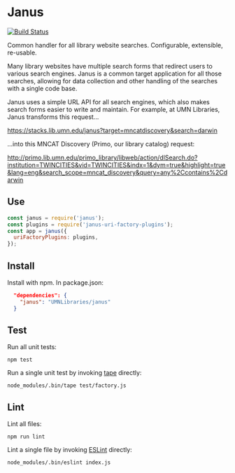 # Janus

[![Build Status](https://secure.travis-ci.org/UMNLibraries/janus.png)](http://travis-ci.org/UMNLibraries/janus)

Common handler for all library website searches. Configurable, extensible, re-usable.

Many library websites have multiple search forms that redirect users to various search engines.
Janus is a common target application for all those searches, allowing for data collection and 
other handling of the searches with a single code base.

Janus uses a simple URL API for all search engines, which also makes search forms easier to
write and maintain. For example, at UMN Libraries, Janus transforms this request...

https://stacks.lib.umn.edu/janus?target=mncatdiscovery&search=darwin

...into this MNCAT Discovery (Primo, our library catalog) request:

http://primo.lib.umn.edu/primo_library/libweb/action/dlSearch.do?institution=TWINCITIES&vid=TWINCITIES&indx=1&dym=true&highlight=true&lang=eng&search_scope=mncat_discovery&query=any%2Ccontains%2Cdarwin


## Use

```javascript
const janus = require('janus');
const plugins = require('janus-uri-factory-plugins');
const app = janus({
  uriFactoryPlugins: plugins,
});
```

## Install

Install with npm. In package.json:

```json
  "dependencies": {
    "janus": "UMNLibraries/janus"
  }
```

## Test

Run all unit tests:

```
npm test
```

Run a single unit test by invoking [tape](https://github.com/substack/tape) directly:

```
node_modules/.bin/tape test/factory.js
```

## Lint

Lint all files:

```
npm run lint
```

Lint a single file by invoking [ESLint](http://eslint.org/) directly:

```
node_modules/.bin/eslint index.js
```

